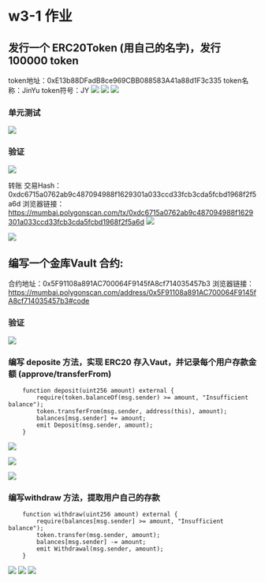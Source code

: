 # w3-1 作业

## 发行一个 ERC20Token (用自己的名字)，发行100000 token
token地址：0xE13b88DFadB8ce969CBB088583A41a88d1F3c335
token名称：JinYu
token符号：JY
![](images/token.png)
![](images/token-balance.png)
![](images/token-detail.png)

### 单元测试
![](images/test.png)
### 验证
![](images/verify1.png)


转账
交易Hash：0xdc6715a0762ab9c487094988f1629301a033ccd33fcb3cda5fcbd1968f2f5a6d
浏览器链接：https://mumbai.polygonscan.com/tx/0xdc6715a0762ab9c487094988f1629301a033ccd33fcb3cda5fcbd1968f2f5a6d
![](images/transfer.png)

![](images/token-balance2.png)




## 编写一个金库Vault 合约:
合约地址：0x5F91108a891AC700064F9145fA8cf714035457b3
浏览器链接：https://mumbai.polygonscan.com/address/0x5F91108a891AC700064F9145fA8cf714035457b3#code


### 验证
![](images/verify2.png)

### 编写 deposite 方法，实现 ERC20 存入Vaut，并记录每个用户存款金额 (approve/transferFrom)
```
    function deposit(uint256 amount) external {
        require(token.balanceOf(msg.sender) >= amount, "Insufficient balance");
        token.transferFrom(msg.sender, address(this), amount);
        balances[msg.sender] += amount;
        emit Deposit(msg.sender, amount);
    }

```
![](images/approve.png)

![](images/deposit.png)

![](images/token-balance3.png)


### 编写withdraw 方法，提取用户自己的存款

```
    function withdraw(uint256 amount) external {
        require(balances[msg.sender] >= amount, "Insufficient balance");
        token.transfer(msg.sender, amount);
        balances[msg.sender] -= amount;
        emit Withdrawal(msg.sender, amount);
    }
```
![](images/withdraw.png)
![](images/token-balance4.png)
![](images/vault-balance.png)
